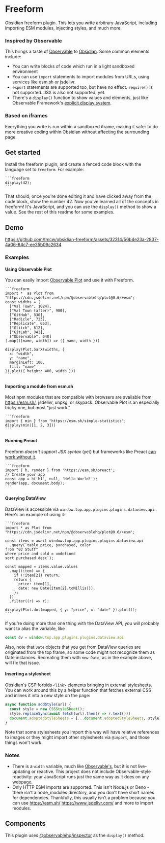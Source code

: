 # Freeform

Obsidian freeform plugin. This lets you write arbitrary JavaScript,
including importing ESM modules, injecting styles, and much more.

### Inspired by Observable

This brings a taste of [Observable](https://observablehq.com/) to
[Obsidian](https://obsidian.md/). Some common elements include:

- You can write blocks of code which run in a light sandboxed environment
- You can use `import` statements to import modules from URLs, using services
  like esm.sh or jsdelivr.
- `export` statements are supported too, but have no effect. `require()` is not supported.
  JSX is also not supported, yet.
- There's a `display()` function to show values and elements, just like
  Observable Framework's [explicit display system](https://observablehq.com/framework/javascript#explicit-display).

### Based on iframes

Everything you write is run within a sandboxed iframe, making it safer to do more
creative coding within Obsidian without affecting the surrounding page.

## Get started

Install the freeform plugin, and create a fenced code block with the language
set to `freeform`. For example:

    ```freeform
    display(42);
    ```

That should, once you're done editing it and have clicked away from the code block,
show the number 42. Now you've learned all of the concepts in freeform! It's
JavaScript, and you can use the `display()` method to show a value. See the rest
of this readme for some examples.

## Demo

<https://github.com/tmcw/obsidian-freeform/assets/32314/56b4e23a-2837-4a06-84c7-ee35b09c2634>

### Examples

#### Using Observable Plot

You can easily import [Observable Plot](https://observablehq.com/plot/) and use
it with Freeform.

    ```freeform
    import *  as Plot from "https://cdn.jsdelivr.net/npm/@observablehq/plot@0.6/+esm";
    const widths = [
      ["Val Town", 1024],
      ["Val Town (after)", 900],
      ["GitHub", 830],
      ["Radicle", 723],
      ["Replicate", 653],
      ["Glitch", 612],
      ["GitLab", 842],
      ["Observable", 640]
    ].map(([name, width]) => ({ name, width }))

    display(Plot.barX(widths, {
      x: "width",
      y: "name",
      marginLeft: 100,
      fill: "name"
    }).plot({ height: 400, width }))
    ```

#### Importing a module from esm.sh

Most npm modules that are compatible with browsers are available from
<https://esm.sh/>, jsdelivr, unpkg, or skypack. Observable Plot is an especially
tricky one, but most "just work."

    ```freeform
    import { min } from "https://esm.sh/simple-statistics";
    display(min([1, 2, 3]))
    ```

#### Running Preact

Freeform _doesn't support JSX syntax_ (yet) but frameworks
like Preact [can work without it](https://preactjs.com/guide/v10/getting-started/).

    ```freeform
    import { h, render } from 'https://esm.sh/preact';
    // Create your app
    const app = h('h1', null, 'Hello World!');
    render(app, document.body);
    ```

#### Querying DataView

DataView is accessible via `window.top.app.plugins.plugins.dataview.api`.
Here's an example of using it:

    ```freeform
    import * as Plot from "https://cdn.jsdelivr.net/npm/@observablehq/plot@0.6/+esm";

    const items = await window.top.app.plugins.plugins.dataview.api
      .query(`table price, purchased, color
    from "03 Stuff"
    where price and sold = undefined
    sort purchased desc`);

    const mapped = items.value.values
      .map((item) => {
        if (!item[2]) return;
        return {
          price: item[1],
          date: new Date(item[2].toMillis()),
        };
      })
      .filter((r) => r);

    display(Plot.dot(mapped, { y: "price", x: "date" }).plot());
    ```

If you're doing more than one thing with the DataView API, you will probably
want to alias the variable, like

```js
const dv = window.top.app.plugins.plugins.dataview.api
```

Also, note that `Date` objects that you get from DataView queries are
originated from the top frame, so some code might not recognize them as Date
instances. Recreating them with `new Date`, as in the example above, will
fix that issue.

#### Inserting a stylesheet

Obsidian's [CSP](https://developer.mozilla.org/en-US/docs/Web/HTTP/CSP) forbids
`<link>` elements bringing in external stylesheets. You can work around this
by a helper function that fetches external CSS and inlines it into a new
style on the page:

```js
async function addStyle(url) {
  const style = new CSSStyleSheet();
  style.replaceSync(await fetch(url).then(r => r.text()))
  document.adoptedStyleSheets = [...document.adoptedStyleSheets, style];
}
```

Note that some stylesheets you import this way will have relative references
to images or they might import other stylesheets via `@import`, and those things
won't work.

### Notes

- There is a `width` variable, much like [Observable's](https://observablehq.com/framework/javascript#width), but
  it is not live-updating or reactive. This project does not include
  Observable-style reactivity: your JavaScript runs just the same
  way as it does on any webpage.
- Only HTTP ESM imports are supported. This isn't Node.js or Deno - there
  isn't a node_modules directory, and you don't have short names for dependencies.
  Thankfully, this usually isn't a problem because you can use <https://esm.sh/>
  <https://www.jsdelivr.com/> and more to import modules.

## Components

This plugin uses [@observablehq/inspector](https://github.com/observablehq/inspector) as
the `display()` method.
